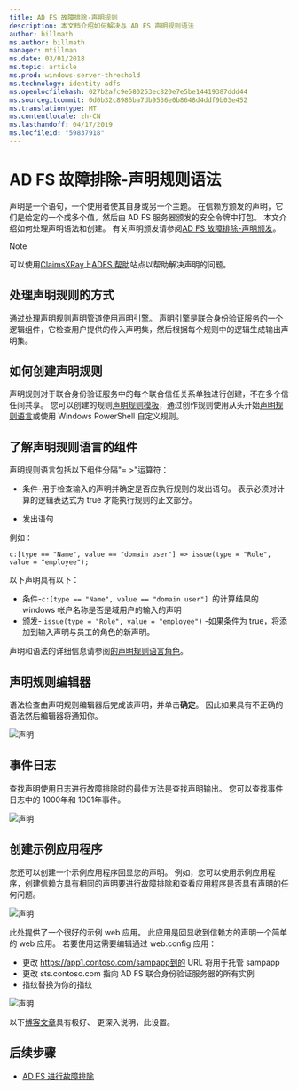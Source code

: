 ```yaml
---
title: AD FS 故障排除-声明规则
description: 本文档介绍如何解决与 AD FS 声明规则语法
author: billmath
ms.author: billmath
manager: mtillman
ms.date: 03/01/2018
ms.topic: article
ms.prod: windows-server-threshold
ms.technology: identity-adfs
ms.openlocfilehash: 027b2afc9e580253ec820e7e5be14419387ddd44
ms.sourcegitcommit: 0d0b32c8986ba7db9536e0b8648d4ddf9b03e452
ms.translationtype: MT
ms.contentlocale: zh-CN
ms.lasthandoff: 04/17/2019
ms.locfileid: "59837918"
---
```

# <a name="ad-fs-troubleshooting---claims-rules-syntax"></a>AD FS 故障排除-声明规则语法
声明是一个语句，一个使用者使其自身或另一个主题。  在信赖方颁发的声明，它们是给定的一个或多个值，然后由 AD FS 服务器颁发的安全令牌中打包。  本文介绍如何处理声明语法和创建。  有关声明颁发请参阅[AD FS 故障排除-声明颁发](ad-fs-tshoot-claims-issuance.md)。

>[!NOTE]  
>可以使用[ClaimsXRay](https://adfshelp.microsoft.com/ClaimsXray/TokenRequest)上[ADFS 帮助](https://adfshelp.microsoft.com)站点以帮助解决声明的问题。   

## <a name="how-claim-rules-are-processed"></a>处理声明规则的方式
通过处理声明规则[声明管道](../../ad-fs/technical-reference/The-Role-of-the-Claims-Pipeline.md)使用[声明引擎](../../ad-fs/technical-reference/The-Role-of-the-Claims-Engine.md)。 声明引擎是联合身份验证服务的一个逻辑组件，它检查用户提供的传入声明集，然后根据每个规则中的逻辑生成输出声明集。

## <a name="how-to-create-a-claim-rule"></a>如何创建声明规则
声明规则对于联合身份验证服务中的每个联合信任关系单独进行创建，不在多个信任间共享。 您可以创建的规则[声明规则模板](../../ad-fs/technical-reference/determine-the-type-of-claim-rule-template-to-use.md)，通过创作规则使用从头开始[声明规则语言](../../ad-fs/technical-reference/when-to-use-a-custom-claim-rule.md)或使用 Windows PowerShell 自定义规则。

## <a name="understanding-the-components-of-the-claim-rule-language"></a>了解声明规则语言的组件
声明规则语言包括以下组件分隔"= >"运算符：

- 条件-用于检查输入的声明并确定是否应执行规则的发出语句。  表示必须对计算的逻辑表达式为 true 才能执行规则的正文部分。

- 发出语句

例如：

```c:[type == "Name", value == "domain user"] => issue(type = "Role", value = "employee");``` 

以下声明具有以下：
- 条件-`c:[type == "Name", value == "domain user"] `的计算结果的 windows 帐户名称是否是域用户的输入的声明
- 颁发- `issue(type = "Role", value = "employee")` -如果条件为 true，将添加到输入声明与员工的角色的新声明。

声明和语法的详细信息请参阅[的声明规则语言角色](../../ad-fs/technical-reference/the-role-of-the-claim-rule-language.md)。

## <a name="claims-rule-editor"></a>声明规则编辑器
语法检查由声明规则编辑器后完成该声明，并单击**确定**。  因此如果具有不正确的语法然后编辑器将通知你。

![声明](media/ad-fs-tshoot-claims/claims1.png)

## <a name="event-logs"></a>事件日志
查找声明使用日志进行故障排除时的最佳方法是查找声明输出。  您可以查找事件日志中的 1000年和 1001年事件。

![声明](media/ad-fs-tshoot-claims/claims2.png)

## <a name="creating-a-sample-application"></a>创建示例应用程序
您还可以创建一个示例应用程序回显您的声明。  例如，您可以使用示例应用程序，创建信赖方具有相同的声明要进行故障排除和查看应用程序是否具有声明的任何问题。

![声明](media/ad-fs-tshoot-claims/claim4.png)

此处提供了一个很好的示例 web 应用。  此应用是回显收到信赖方的声明一个简单的 web 应用。  若要使用这需要编辑通过 web.config 应用：
- 更改 https://app1.contoso.com/sampapp到的 URL 将用于托管 sampapp
- 更改 sts.contoso.com 指向 AD FS 联合身份验证服务器的所有实例
- 指纹替换为你的指纹

![声明](media/ad-fs-tshoot-claims/claims3.png)

以下[博客文章](https://blogs.technet.microsoft.com/tangent_thoughts/2015/02/20/install-and-configure-a-simple-net-4-5-sample-federated-application-samapp/)具有极好、 更深入说明，此设置。

## <a name="next-steps"></a>后续步骤

- [AD FS 进行故障排除](ad-fs-tshoot-overview.md)